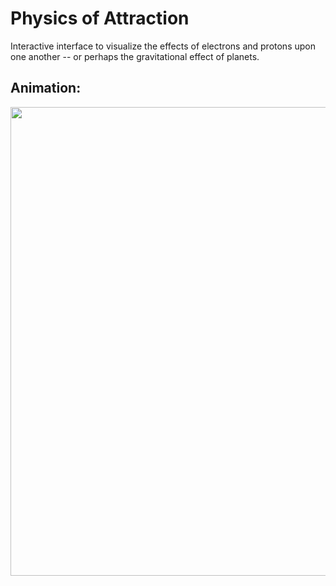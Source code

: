 # Physics of Attraction
Interactive interface to visualize the effects of electrons and protons upon one another -- or perhaps the gravitational effect of planets.

## Animation:
<img src="https://media.giphy.com/media/3gYZUCrWjzeqizRnoZ/giphy.gif" width=750px>
